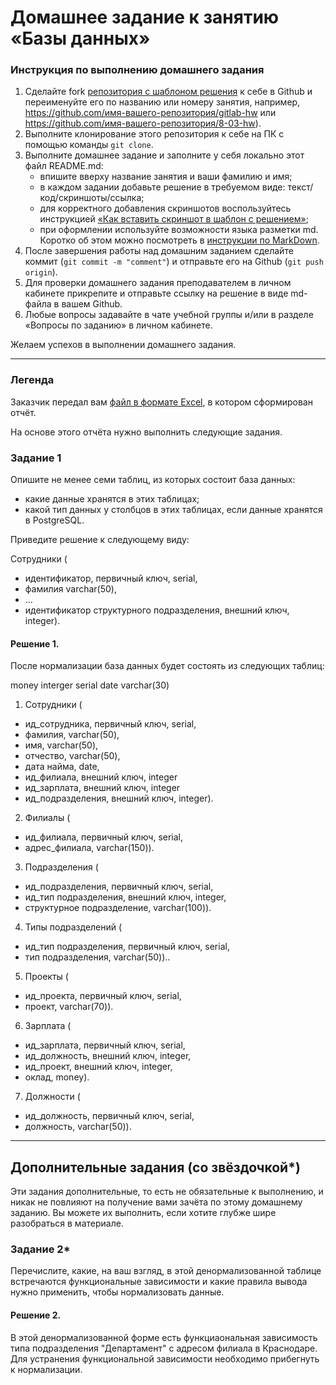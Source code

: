 # Домашнее задание к занятию «Базы данных»

### Инструкция по выполнению домашнего задания

1. Сделайте fork [репозитория c шаблоном решения](https://github.com/netology-code/sys-pattern-homework) к себе в Github и переименуйте его по названию или номеру занятия, например, https://github.com/имя-вашего-репозитория/gitlab-hw или https://github.com/имя-вашего-репозитория/8-03-hw).
2. Выполните клонирование этого репозитория к себе на ПК с помощью команды `git clone`.
3. Выполните домашнее задание и заполните у себя локально этот файл README.md:
   - впишите вверху название занятия и ваши фамилию и имя;
   - в каждом задании добавьте решение в требуемом виде: текст/код/скриншоты/ссылка;
   - для корректного добавления скриншотов воспользуйтесь инструкцией [«Как вставить скриншот в шаблон с решением»](https://github.com/netology-code/sys-pattern-homework/blob/main/screen-instruction.md);
   - при оформлении используйте возможности языка разметки md. Коротко об этом можно посмотреть в [инструкции по MarkDown](https://github.com/netology-code/sys-pattern-homework/blob/main/md-instruction.md).
4. После завершения работы над домашним заданием сделайте коммит (`git commit -m "comment"`) и отправьте его на Github (`git push origin`).
5. Для проверки домашнего задания преподавателем в личном кабинете прикрепите и отправьте ссылку на решение в виде md-файла в вашем Github.
6. Любые вопросы задавайте в чате учебной группы и/или в разделе «Вопросы по заданию» в личном кабинете.

Желаем успехов в выполнении домашнего задания.

---
### Легенда

Заказчик передал вам [файл в формате Excel](https://github.com/netology-code/sdb-homeworks/blob/main/resources/hw-12-1.xlsx), в котором сформирован отчёт. 

На основе этого отчёта нужно выполнить следующие задания.

### Задание 1

Опишите не менее семи таблиц, из которых состоит база данных:

- какие данные хранятся в этих таблицах;
- какой тип данных у столбцов в этих таблицах, если данные хранятся в PostgreSQL.

Приведите решение к следующему виду:

Сотрудники (

- идентификатор, первичный ключ, serial,
- фамилия varchar(50),
- ...
- идентификатор структурного подразделения, внешний ключ, integer).

#### Решение 1.

После нормализации база данных будет состоять из следующих таблиц:

money
interger
serial
date
varchar(30)

1. Сотрудники (

- ид_сотрудника, первичный ключ, serial,
- фамилия, varchar(50),
- имя, varchar(50),
- отчество, varchar(50),
- дата найма, date,
- ид_филиала, внешний ключ, integer
- ид_зарплата, внешний ключ, integer
- ид_подразделения, внешний ключ, integer).

2. Филиалы  (

- ид_филиала, первичный ключ, serial,
- адрес_филиала, varchar(150)).

3. Подразделения (
	
- ид_подразделения, первичный ключ, serial,
- ид_тип подразделения, внешний ключ, integer,
- структурное подразделение, varchar(100)).

4. Типы подразделений (

- ид_тип подразделения, первичный ключ, serial,
- тип подразделения, varchar(50))..

5. Проекты (

- ид_проекта, первичный ключ, serial,
- проект, varchar(70)).

6. Зарплата (

- ид_зарплата, первичный ключ, serial,
- ид_должность, внешний ключ, integer,
- ид_проект, внешний ключ, integer,
- оклад, money).

7. Должности (

- ид_должность, первичный ключ, serial,
- должность, varchar(50)).


---

## Дополнительные задания (со звёздочкой*)
Эти задания дополнительные, то есть не обязательные к выполнению, и никак не повлияют на получение вами зачёта по этому домашнему заданию. Вы можете их выполнить, если хотите глубже шире разобраться в материале.


### Задание 2*

Перечислите, какие, на ваш взгляд, в этой денормализованной таблице встречаются функциональные зависимости и какие правила вывода нужно применить, чтобы нормализовать данные.

#### Решение 2.

В этой денормализованной форме есть функциаональная зависимость типа подразделения "Департамент" с адресом филиала в Краснодаре.
Для устранения функциональной зависимости необходимо прибегнуть к нормализации.


